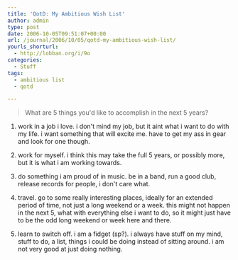 ```yaml
---
title: 'QotD: My Ambitious Wish List'
author: admin
type: post
date: 2006-10-05T09:51:07+00:00
url: /journal/2006/10/05/qotd-my-ambitious-wish-list/
yourls_shorturl:
  - http://lobban.org/i/9o
categories:
  - Stuff
tags:
  - ambitious list
  - qotd

---
```

> What are 5 things you'd like to accomplish in the next 5 years? 

1. work in a job i love. i don't mind my job, but it aint what i want to do with my life. i want something that will excite me. have to get my ass in gear and look for one though.

2. work for myself. i think this may take the full 5 years, or possibly more, but it is what i am working towards.

3. do something i am proud of in music. be in a band, run a good club, release records for people, i don't care what.

4. travel. go to some really interesting places, ideally for an extended period of time, not just a long weekend or a week. this might not happen in the next 5, what with everything else i want to do, so it might just have to be the odd long weekend or week here and there.

5. learn to switch off. i am a fidget (sp?). i always have stuff on my mind, stuff to do, a list, things i could be doing instead of sitting around. i am not very good at just doing nothing.